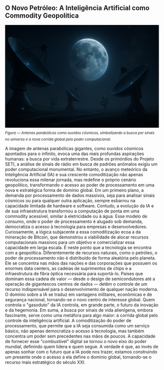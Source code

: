 ## O Novo Petróleo: A Inteligência Artificial como Commodity Geopolítica

![Imagem principal do artigo](/articles/assets/img/2025_09_23_IMAGE_001.png)
<sub><em>Figura — Antenas parabólicas como ouvidos cósmicos, simbolizando a busca por sinais no universo e a nova corrida global pelo poder computacional.</em></sub>

A imagem de antenas parabólicas gigantes, como ouvidos cósmicos apontados para o infinito, evoca uma das mais profundas aspirações humanas: a busca por vida extraterrestre. Desde os primórdios do Projeto SETI, a análise de sinais de rádio em busca de padrões anômalos exigiu um poder computacional monumental. No entanto, o avanço meteórico da Inteligência Artificial (IA) e sua crescente comoditização não apenas revoluciona essa milenar jornada, mas redefine o próprio cenário geopolítico, transformando o acesso ao poder de processamento em uma nova e estratégica forma de domínio global.
Em um primeiro plano, a demanda por processamento de dados massivos, seja para analisar sinais cósmicos ou para qualquer outra aplicação, sempre esbarrou na capacidade limitada de hardware e software. Contudo, a evolução da IA e de sua infraestrutura transformou a computação de ponta em uma commodity acessível, similar à eletricidade ou à água. Esse modelo de consumo, onde o poder de processamento é alugado sob demanda, democratiza o acesso à tecnologia para empresas e desenvolvedores. Curiosamente, a lógica subjacente a essa comoditização ecoa a da mineração de Bitcoin, que demonstrou a viabilidade de alocar recursos computacionais massivos para um objetivo e comercializar essa capacidade em larga escala.
É neste ponto que a tecnologia se encontra com a geopolítica. Diferentemente de recursos naturais, como o petróleo, o poder de processamento não é distribuído de forma aleatória pelo planeta. Ele se concentra nas mãos das nações e das corporações que possuem os enormes data centers, as cadeias de suprimentos de chips e a infraestrutura de fibra óptica necessária para suportá-lo. Países que dominam essa cadeia de valor — desde o design de semicondutores até a operação de gigantescos centros de dados — detêm o controle de um recurso indispensável para o desenvolvimento de qualquer nação moderna. O domínio sobre a IA se traduz em vantagens militares, econômicas e de segurança nacional, tornando-se o novo centro de interesse global. Quem controla o "gasoduto" da IA controla, em grande parte, o futuro da inovação e da hegemonia.
Em suma, a busca por sinais de vida alienígena, embora fascinante, serve como uma metáfora para algo maior: a corrida global pelo controle da inteligência artificial. A comoditização do poder de processamento, que permite que a IA seja consumida como um serviço básico, não apenas democratiza o acesso à tecnologia, mas também concentra um poder sem precedentes nas mãos de poucos. A capacidade de fornecer esse "combustível" digital se tornou o novo eixo do poder mundial, definindo quem lidera e quem segue. A verdade é que, ao invés de apenas sonhar com o futuro que a IA pode nos trazer, estamos construindo um presente onde o acesso a ela define o domínio global, tornando-se o recurso mais estratégico do século XXI.

